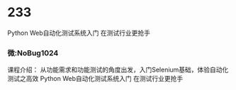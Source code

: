 # 233
Python Web自动化测试系统入门   在测试行业更抢手
### 微:NoBug1024 


课程介绍：
从功能需求和功能测试的角度出发，入门Selenium基础，体验自动化测试之高效
Python Web自动化测试系统入门   在测试行业更抢手
